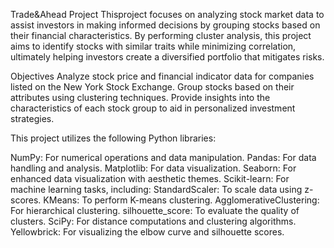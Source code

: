 Trade&Ahead Project
Thisproject focuses on analyzing stock market data to assist investors in making informed decisions by grouping stocks based on their financial characteristics. 
By performing cluster analysis, this project aims to identify stocks with similar traits while minimizing correlation, ultimately helping investors create a diversified portfolio that mitigates risks.

Objectives
Analyze stock price and financial indicator data for companies listed on the New York Stock Exchange.
Group stocks based on their attributes using clustering techniques.
Provide insights into the characteristics of each stock group to aid in personalized investment strategies.

This project utilizes the following Python libraries:

NumPy: For numerical operations and data manipulation.
Pandas: For data handling and analysis.
Matplotlib: For data visualization.
Seaborn: For enhanced data visualization with aesthetic themes.
Scikit-learn: For machine learning tasks, including:
StandardScaler: To scale data using z-scores.
KMeans: To perform K-means clustering.
AgglomerativeClustering: For hierarchical clustering.
silhouette_score: To evaluate the quality of clusters.
SciPy: For distance computations and clustering algorithms.
Yellowbrick: For visualizing the elbow curve and silhouette scores.
